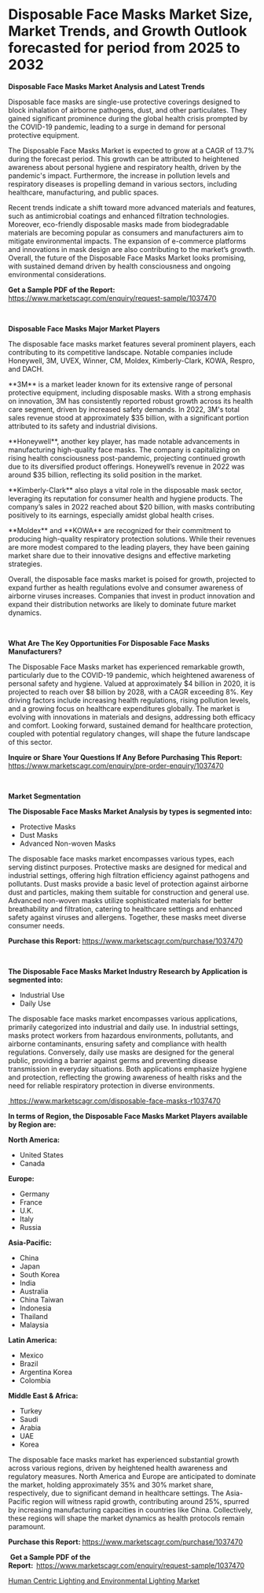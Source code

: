 <p><h1>Disposable Face Masks Market Size, Market Trends, and Growth Outlook forecasted for period from 2025 to 2032</h1></p><p><strong>Disposable Face Masks Market Analysis and Latest Trends</strong></p>
<p><p>Disposable face masks are single-use protective coverings designed to block inhalation of airborne pathogens, dust, and other particulates. They gained significant prominence during the global health crisis prompted by the COVID-19 pandemic, leading to a surge in demand for personal protective equipment.</p><p>The Disposable Face Masks Market is expected to grow at a CAGR of 13.7% during the forecast period. This growth can be attributed to heightened awareness about personal hygiene and respiratory health, driven by the pandemic's impact. Furthermore, the increase in pollution levels and respiratory diseases is propelling demand in various sectors, including healthcare, manufacturing, and public spaces.</p><p>Recent trends indicate a shift toward more advanced materials and features, such as antimicrobial coatings and enhanced filtration technologies. Moreover, eco-friendly disposable masks made from biodegradable materials are becoming popular as consumers and manufacturers aim to mitigate environmental impacts. The expansion of e-commerce platforms and innovations in mask design are also contributing to the market’s growth. Overall, the future of the Disposable Face Masks Market looks promising, with sustained demand driven by health consciousness and ongoing environmental considerations.</p></p>
<p><strong>Get a Sample PDF of the Report:&nbsp;</strong> <a href="https://www.marketscagr.com/enquiry/request-sample/1037470?utm_campaign=2782&utm_medium=2&utm_source=Github&utm_content=ia&utm_term=21032025&utm_id=disposable-face-masks">https://www.marketscagr.com/enquiry/request-sample/1037470</a></p>
<p>&nbsp;</p>
<p><strong>Disposable Face Masks Major Market Players</strong></p>
<p><p>The disposable face masks market features several prominent players, each contributing to its competitive landscape. Notable companies include Honeywell, 3M, UVEX, Winner, CM, Moldex, Kimberly-Clark, KOWA, Respro, and DACH.</p><p>**3M** is a market leader known for its extensive range of personal protective equipment, including disposable masks. With a strong emphasis on innovation, 3M has consistently reported robust growth across its health care segment, driven by increased safety demands. In 2022, 3M's total sales revenue stood at approximately $35 billion, with a significant portion attributed to its safety and industrial divisions.</p><p>**Honeywell**, another key player, has made notable advancements in manufacturing high-quality face masks. The company is capitalizing on rising health consciousness post-pandemic, projecting continued growth due to its diversified product offerings. Honeywell’s revenue in 2022 was around $35 billion, reflecting its solid position in the market.</p><p>**Kimberly-Clark** also plays a vital role in the disposable mask sector, leveraging its reputation for consumer health and hygiene products. The company’s sales in 2022 reached about $20 billion, with masks contributing positively to its earnings, especially amidst global health crises.</p><p>**Moldex** and **KOWA** are recognized for their commitment to producing high-quality respiratory protection solutions. While their revenues are more modest compared to the leading players, they have been gaining market share due to their innovative designs and effective marketing strategies.</p><p>Overall, the disposable face masks market is poised for growth, projected to expand further as health regulations evolve and consumer awareness of airborne viruses increases. Companies that invest in product innovation and expand their distribution networks are likely to dominate future market dynamics.</p></p>
<p>&nbsp;</p>
<p><strong>What Are The Key Opportunities For Disposable Face Masks Manufacturers?</strong></p>
<p><p>The Disposable Face Masks market has experienced remarkable growth, particularly due to the COVID-19 pandemic, which heightened awareness of personal safety and hygiene. Valued at approximately $4 billion in 2020, it is projected to reach over $8 billion by 2028, with a CAGR exceeding 8%. Key driving factors include increasing health regulations, rising pollution levels, and a growing focus on healthcare expenditures globally. The market is evolving with innovations in materials and designs, addressing both efficacy and comfort. Looking forward, sustained demand for healthcare protection, coupled with potential regulatory changes, will shape the future landscape of this sector.</p></p>
<p><strong>Inquire or Share Your Questions If Any Before Purchasing This Report:</strong> <a href="https://www.marketscagr.com/enquiry/pre-order-enquiry/1037470?utm_campaign=2782&utm_medium=2&utm_source=Github&utm_content=ia&utm_term=21032025&utm_id=disposable-face-masks">https://www.marketscagr.com/enquiry/pre-order-enquiry/1037470</a></p>
<p>&nbsp;</p>
<p><strong>Market Segmentation</strong></p>
<p><strong>The Disposable Face Masks Market Analysis by types is segmented into:</strong></p>
<p><ul><li>Protective Masks</li><li>Dust Masks</li><li>Advanced Non-woven Masks</li></ul></p>
<p><p>The disposable face masks market encompasses various types, each serving distinct purposes. Protective masks are designed for medical and industrial settings, offering high filtration efficiency against pathogens and pollutants. Dust masks provide a basic level of protection against airborne dust and particles, making them suitable for construction and general use. Advanced non-woven masks utilize sophisticated materials for better breathability and filtration, catering to healthcare settings and enhanced safety against viruses and allergens. Together, these masks meet diverse consumer needs.</p></p>
<p><strong>Purchase this Report:&nbsp;</strong><a href="https://www.marketscagr.com/purchase/1037470?utm_campaign=2782&utm_medium=2&utm_source=Github&utm_content=ia&utm_term=21032025&utm_id=disposable-face-masks">https://www.marketscagr.com/purchase/1037470</a></p>
<p>&nbsp;</p>
<p><strong>The Disposable Face Masks Market Industry Research by Application is segmented into:</strong></p>
<p><ul><li>Industrial Use</li><li>Daily Use</li></ul></p>
<p><p>The disposable face masks market encompasses various applications, primarily categorized into industrial and daily use. In industrial settings, masks protect workers from hazardous environments, pollutants, and airborne contaminants, ensuring safety and compliance with health regulations. Conversely, daily use masks are designed for the general public, providing a barrier against germs and preventing disease transmission in everyday situations. Both applications emphasize hygiene and protection, reflecting the growing awareness of health risks and the need for reliable respiratory protection in diverse environments.</p></p>
<p><a href="https://www.marketscagr.com/disposable-face-masks-r1037470?utm_campaign=2782&utm_medium=2&utm_source=Github&utm_content=ia&utm_term=21032025&utm_id=disposable-face-masks">&nbsp;https://www.marketscagr.com/disposable-face-masks-r1037470</a></p>
<p><strong>In terms of Region, the Disposable Face Masks Market Players available by Region are:</strong></p>
<p>
    <p> <strong> North America: </strong>
        <ul>
            <li>United States</li>
            <li>Canada</li>
        </ul>
        </p> 
    <p> <strong> Europe: </strong>
        <ul>
            <li>Germany</li>
            <li>France</li>
            <li>U.K.</li>
            <li>Italy</li>
            <li>Russia</li>
        </ul>
        </p> 
    <p> <strong> Asia-Pacific: </strong>
        <ul>
            <li>China</li>
            <li>Japan</li>
            <li>South Korea</li>
            <li>India</li>
            <li>Australia</li>
            <li>China Taiwan</li>
            <li>Indonesia</li>
            <li>Thailand</li>
            <li>Malaysia</li>
        </ul>
        </p> 
    <p> <strong> Latin America: </strong>
        <ul>
            <li>Mexico</li>
            <li>Brazil</li>
            <li>Argentina Korea</li>
            <li>Colombia</li>
        </ul>
        </p> 
    <p> <strong> Middle East & Africa: </strong>
        <ul>
            <li>Turkey</li>
            <li>Saudi</li>
            <li>Arabia</li>
            <li>UAE</li>
            <li>Korea</li>
        </ul>
    </p>
    </p>
<p><p>The disposable face masks market has experienced substantial growth across various regions, driven by heightened health awareness and regulatory measures. North America and Europe are anticipated to dominate the market, holding approximately 35% and 30% market share, respectively, due to significant demand in healthcare settings. The Asia-Pacific region will witness rapid growth, contributing around 25%, spurred by increasing manufacturing capacities in countries like China. Collectively, these regions will shape the market dynamics as health protocols remain paramount.</p></p>
<p><strong>Purchase this Report: </strong><a href="https://www.marketscagr.com/purchase/1037470?utm_campaign=2782&utm_medium=2&utm_source=Github&utm_content=ia&utm_term=21032025&utm_id=disposable-face-masks">https://www.marketscagr.com/purchase/1037470</a></p>
<p>&nbsp;<strong>Get a Sample PDF of the Report:&nbsp;&nbsp;</strong><a href="https://www.marketscagr.com/enquiry/request-sample/1037470?utm_campaign=2782&utm_medium=2&utm_source=Github&utm_content=ia&utm_term=21032025&utm_id=disposable-face-masks">https://www.marketscagr.com/enquiry/request-sample/1037470</a></p>
<p><strong></strong></p>
<p><p><a href="https://github.com/meuskocov/Market-Research-Report-List-1/blob/main/human-centric-lighting-and-environmental-lighting-market.md?utm_campaign=2782&utm_medium=2&utm_source=Github&utm_content=ia&utm_term=21032025&utm_id=disposable-face-masks">Human Centric Lighting and Environmental Lighting Market</a></p></p>